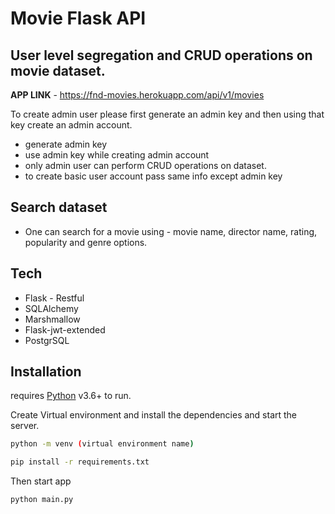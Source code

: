 # Movie Flask API
## User level segregation and CRUD operations on movie dataset.

**APP LINK** - https://fnd-movies.herokuapp.com/api/v1/movies

To create admin user please first generate an admin key and then using that key create an admin account.

- generate admin key
- use admin key while creating admin account
- only admin user can perform CRUD operations on dataset.
- to create basic user account pass same info except admin key

## Search dataset

- One can search for a movie using - movie name, director name, rating, popularity and genre options.
## Tech

- Flask - Restful
- SQLAlchemy
- Marshmallow
- Flask-jwt-extended
- PostgrSQL

## Installation

requires [Python](https://www.python.org/) v3.6+ to run.

Create Virtual environment and install the dependencies and start the server.

```sh
python -m venv (virtual environment name)
```

```sh
pip install -r requirements.txt
```
Then start app
```sh
python main.py
```
